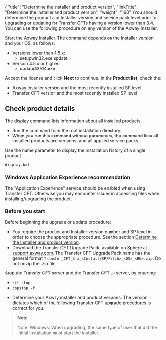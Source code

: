 {
    "title": "Determine the installer and product version",
    "linkTitle": "Determine the installer and product version",
    "weight": "160"
}You should determine the product and Installer version and service pack level prior to upgrading or updating for Transfer CFTs having a version lower than 3.4. You can use the following procedure on any version of the Axway Installer.

Start the Axway Installer. The command depends on the Installer version and your OS, as follows:

- Versions lower than 4.5.x:
    -   setupwin32.exe update
- Version 4.5.x or higher:
    -   update32/64.exe

Accept the license and click **Next** to continue. In the **Product list**, check the:

- Axway Installer version and the most recently installed SP level
- Transfer CFT version and the most recently installed SP level

Check product details
---------------------

The display command lists information about all installed products.

- Run the command from the root installation directory.
- When you run this command without parameters, the command lists all installed products and versions, and all applied service packs.

Use the name parameter to display the installation history of a single product.

```
display.bat
```

### Windows Application Experience recommendation

The "Application Experience" service should be enabled when using Transfer CFT. Otherwise you may encounter issues in accessing files when installing/upgrading the product.

### Before you start

Before beginning the upgrade or update procedure:

- You require the product and Installer version number and SP level in order to choose the appropriate procedure. See the section [Determine the Installer and product version](#Determin).
- Download the Transfer CFT Upgrade Pack, available on Sphere at [support.axway.com](https://support.axway.com/). The Transfer CFT Upgrade Pack name has the general format `Transfer_CFT_3.x_<Install/SP/Patch>_<OS>_<BN>.zip`. Do not unzip the .zip file.

Stop the Transfer CFT server and the Transfer CFT UI server, by entering:

- `cft stop `
- `copstop -f `

<!-- -->

- Determine your Axway installer and product versions. The version dictates which of the following Transfer CFT upgrade procedures is correct for you.

> **Note**
>
> Note: Windows: When upgrading, the same type of user that did the initial installation must start the installer.
